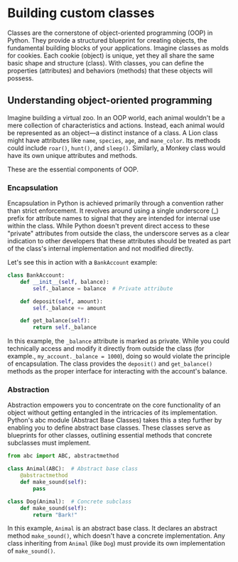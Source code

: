 # Building custom classes

Classes are the cornerstone of object-oriented programming (OOP) in Python. They provide a structured blueprint for creating objects, the fundamental building blocks of your applications. Imagine classes as molds for cookies. Each cookie (object) is unique, yet they all share the same basic shape and structure (class). With classes, you can define the properties (attributes) and behaviors (methods) that these objects will possess.

## Understanding object-oriented programming

Imagine building a virtual zoo. In an OOP world, each animal wouldn't be a mere collection of characteristics and actions. Instead, each animal would be represented as an object—a distinct instance of a class. A Lion class might have attributes like `name`, `species`, `age`, and `mane_color`. Its methods could include `roar()`, `hunt()`, and `sleep()`. Similarly, a Monkey class would have its own unique attributes and methods. 

These are the essential components of OOP.

### Encapsulation

Encapsulation in Python is achieved primarily through a convention rather than strict enforcement. It revolves around using a single underscore (_) prefix for attribute names to signal that they are intended for internal use within the class. While Python doesn't prevent direct access to these "private" attributes from outside the class, the underscore serves as a clear indication to other developers that these attributes should be treated as part of the class's internal implementation and not modified directly.

Let's see this in action with a `BankAccount` example:

```py
class BankAccount:
    def __init__(self, balance):
        self._balance = balance  # Private attribute

    def deposit(self, amount):
        self._balance += amount

    def get_balance(self):
        return self._balance
```

In this example, the `_balance` attribute is marked as private. While you could technically access and modify it directly from outside the class (for example., `my_account._balance = 1000`), doing so would violate the principle of encapsulation. The class provides the `deposit()` and `get_balance()` methods as the proper interface for interacting with the account's balance.

### Abstraction

Abstraction empowers you to concentrate on the core functionality of an object without getting entangled in the intricacies of its implementation. Python's abc module (Abstract Base Classes) takes this a step further by enabling you to define abstract base classes. These classes serve as blueprints for other classes, outlining essential methods that concrete subclasses must implement.

```py
from abc import ABC, abstractmethod

class Animal(ABC):  # Abstract base class
    @abstractmethod
    def make_sound(self):
        pass

class Dog(Animal):  # Concrete subclass
    def make_sound(self):
        return "Bark!"
```

In this example, `Animal` is an abstract base class. It declares an abstract method `make_sound()`, which doesn't have a concrete implementation. Any class inheriting from `Animal` (like `Dog`) must provide its own implementation of `make_sound()`.
